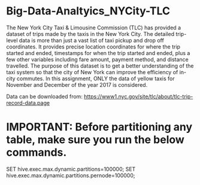 # Big-Data-Analtyics_NYCity-TLC
The New York City Taxi & Limousine Commission (TLC) has provided a dataset of trips made by the taxis in the New York City. The detailed trip-level data is more than just a vast list of taxi pickup and drop off coordinates.  It provides precise location coordinates for where the trip started and ended, timestamps for when the trip started and ended, plus a few other variables including fare amount, payment method, and distance travelled.
The purpose of this dataset is to get a better understanding of the taxi system so that the city of New York can improve the efficiency of in-city commutes.
In this assignment, ONLY the data of yellow taxis for November and December of the year 2017 is considered.

Data can be downloaded from:
https://www1.nyc.gov/site/tlc/about/tlc-trip-record-data.page

# IMPORTANT: Before partitioning any table, make sure you run the below commands.

SET hive.exec.max.dynamic.partitions=100000;
SET hive.exec.max.dynamic.partitions.pernode=100000;
